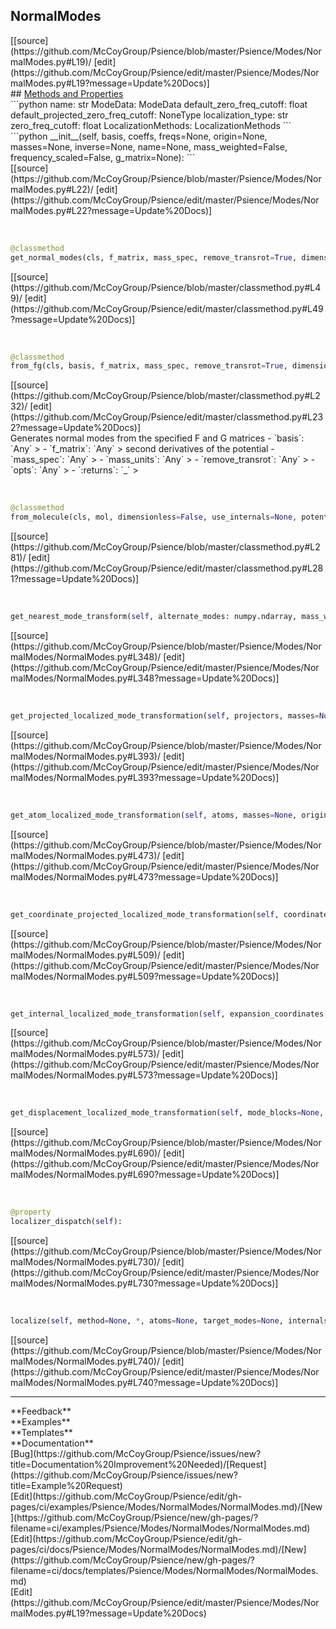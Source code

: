 ## <a id="Psience.Modes.NormalModes.NormalModes">NormalModes</a> 

<div class="docs-source-link" markdown="1">
[[source](https://github.com/McCoyGroup/Psience/blob/master/Psience/Modes/NormalModes.py#L19)/
[edit](https://github.com/McCoyGroup/Psience/edit/master/Psience/Modes/NormalModes.py#L19?message=Update%20Docs)]
</div>









<div class="collapsible-section">
 <div class="collapsible-section collapsible-section-header" markdown="1">
## <a class="collapse-link" data-toggle="collapse" href="#methods" markdown="1"> Methods and Properties</a> <a class="float-right" data-toggle="collapse" href="#methods"><i class="fa fa-chevron-down"></i></a>
 </div>
 <div class="collapsible-section collapsible-section-body collapse show" id="methods" markdown="1">
 ```python
name: str
ModeData: ModeData
default_zero_freq_cutoff: float
default_projected_zero_freq_cutoff: NoneType
localization_type: str
zero_freq_cutoff: float
LocalizationMethods: LocalizationMethods
```
<a id="Psience.Modes.NormalModes.NormalModes.__init__" class="docs-object-method">&nbsp;</a> 
```python
__init__(self, basis, coeffs, freqs=None, origin=None, masses=None, inverse=None, name=None, mass_weighted=False, frequency_scaled=False, g_matrix=None): 
```
<div class="docs-source-link" markdown="1">
[[source](https://github.com/McCoyGroup/Psience/blob/master/Psience/Modes/NormalModes.py#L22)/
[edit](https://github.com/McCoyGroup/Psience/edit/master/Psience/Modes/NormalModes.py#L22?message=Update%20Docs)]
</div>


<a id="Psience.Modes.NormalModes.NormalModes.get_normal_modes" class="docs-object-method">&nbsp;</a> 
```python
@classmethod
get_normal_modes(cls, f_matrix, mass_spec, remove_transrot=True, dimensionless=False, mass_weighted=None, zero_freq_cutoff=None, return_gmatrix=False, projector=None): 
```
<div class="docs-source-link" markdown="1">
[[source](https://github.com/McCoyGroup/Psience/blob/master/classmethod.py#L49)/
[edit](https://github.com/McCoyGroup/Psience/edit/master/classmethod.py#L49?message=Update%20Docs)]
</div>


<a id="Psience.Modes.NormalModes.NormalModes.from_fg" class="docs-object-method">&nbsp;</a> 
```python
@classmethod
from_fg(cls, basis, f_matrix, mass_spec, remove_transrot=True, dimensionless=False, zero_freq_cutoff=None, mass_weighted=None, origin=None, projector=None, **opts): 
```
<div class="docs-source-link" markdown="1">
[[source](https://github.com/McCoyGroup/Psience/blob/master/classmethod.py#L232)/
[edit](https://github.com/McCoyGroup/Psience/edit/master/classmethod.py#L232?message=Update%20Docs)]
</div>
Generates normal modes from the specified F and G matrices
  - `basis`: `Any`
    > 
  - `f_matrix`: `Any`
    > second derivatives of the potential
  - `mass_spec`: `Any`
    > 
  - `mass_units`: `Any`
    > 
  - `remove_transrot`: `Any`
    > 
  - `opts`: `Any`
    > 
  - `:returns`: `_`
    >


<a id="Psience.Modes.NormalModes.NormalModes.from_molecule" class="docs-object-method">&nbsp;</a> 
```python
@classmethod
from_molecule(cls, mol, dimensionless=False, use_internals=None, potential_derivatives=None, project_transrot=True, zero_freq_cutoff=None, masses=None, **opts): 
```
<div class="docs-source-link" markdown="1">
[[source](https://github.com/McCoyGroup/Psience/blob/master/classmethod.py#L281)/
[edit](https://github.com/McCoyGroup/Psience/edit/master/classmethod.py#L281?message=Update%20Docs)]
</div>


<a id="Psience.Modes.NormalModes.NormalModes.get_nearest_mode_transform" class="docs-object-method">&nbsp;</a> 
```python
get_nearest_mode_transform(self, alternate_modes: numpy.ndarray, mass_weighted=False, atoms=None, maximum_similarity=True, unitarize=True, masses=None): 
```
<div class="docs-source-link" markdown="1">
[[source](https://github.com/McCoyGroup/Psience/blob/master/Psience/Modes/NormalModes/NormalModes.py#L348)/
[edit](https://github.com/McCoyGroup/Psience/edit/master/Psience/Modes/NormalModes/NormalModes.py#L348?message=Update%20Docs)]
</div>


<a id="Psience.Modes.NormalModes.NormalModes.get_projected_localized_mode_transformation" class="docs-object-method">&nbsp;</a> 
```python
get_projected_localized_mode_transformation(self, projectors, masses=None, origin=None, localization_type=None, allow_mode_mixing=False, maximum_similarity=False, unitarize=True, zero_freq_cutoff=None): 
```
<div class="docs-source-link" markdown="1">
[[source](https://github.com/McCoyGroup/Psience/blob/master/Psience/Modes/NormalModes/NormalModes.py#L393)/
[edit](https://github.com/McCoyGroup/Psience/edit/master/Psience/Modes/NormalModes/NormalModes.py#L393?message=Update%20Docs)]
</div>


<a id="Psience.Modes.NormalModes.NormalModes.get_atom_localized_mode_transformation" class="docs-object-method">&nbsp;</a> 
```python
get_atom_localized_mode_transformation(self, atoms, masses=None, origin=None, localization_type='ned', allow_mode_mixing=False, maximum_similarity=False, unitarize=True, zero_freq_cutoff=None): 
```
<div class="docs-source-link" markdown="1">
[[source](https://github.com/McCoyGroup/Psience/blob/master/Psience/Modes/NormalModes/NormalModes.py#L473)/
[edit](https://github.com/McCoyGroup/Psience/edit/master/Psience/Modes/NormalModes/NormalModes.py#L473?message=Update%20Docs)]
</div>


<a id="Psience.Modes.NormalModes.NormalModes.get_coordinate_projected_localized_mode_transformation" class="docs-object-method">&nbsp;</a> 
```python
get_coordinate_projected_localized_mode_transformation(self, coordinate_constraints, atoms=None, masses=None, origin=None, localization_type='ned', allow_mode_mixing=False, maximum_similarity=False, orthogonal_projection=True, unitarize=True): 
```
<div class="docs-source-link" markdown="1">
[[source](https://github.com/McCoyGroup/Psience/blob/master/Psience/Modes/NormalModes/NormalModes.py#L509)/
[edit](https://github.com/McCoyGroup/Psience/edit/master/Psience/Modes/NormalModes/NormalModes.py#L509?message=Update%20Docs)]
</div>


<a id="Psience.Modes.NormalModes.NormalModes.get_internal_localized_mode_transformation" class="docs-object-method">&nbsp;</a> 
```python
get_internal_localized_mode_transformation(self, expansion_coordinates: 'Iterable[Iterable[int]|dict]', fixed_atoms=None, mass_weighted=False, project_transrot=True, atoms=None, maximum_similarity=False, orthogonal_projection=False, projection=False, allow_mode_mixing=False, unitarize=True, origin=None, masses=None, localization_type='ned'): 
```
<div class="docs-source-link" markdown="1">
[[source](https://github.com/McCoyGroup/Psience/blob/master/Psience/Modes/NormalModes/NormalModes.py#L573)/
[edit](https://github.com/McCoyGroup/Psience/edit/master/Psience/Modes/NormalModes/NormalModes.py#L573?message=Update%20Docs)]
</div>


<a id="Psience.Modes.NormalModes.NormalModes.get_displacement_localized_mode_transformation" class="docs-object-method">&nbsp;</a> 
```python
get_displacement_localized_mode_transformation(self, mode_blocks=None, atoms=None, mass_weighted=True, unitarize=True, **maximizer_opts): 
```
<div class="docs-source-link" markdown="1">
[[source](https://github.com/McCoyGroup/Psience/blob/master/Psience/Modes/NormalModes/NormalModes.py#L690)/
[edit](https://github.com/McCoyGroup/Psience/edit/master/Psience/Modes/NormalModes/NormalModes.py#L690?message=Update%20Docs)]
</div>


<a id="Psience.Modes.NormalModes.NormalModes.localizer_dispatch" class="docs-object-method">&nbsp;</a> 
```python
@property
localizer_dispatch(self): 
```
<div class="docs-source-link" markdown="1">
[[source](https://github.com/McCoyGroup/Psience/blob/master/Psience/Modes/NormalModes/NormalModes.py#L730)/
[edit](https://github.com/McCoyGroup/Psience/edit/master/Psience/Modes/NormalModes/NormalModes.py#L730?message=Update%20Docs)]
</div>


<a id="Psience.Modes.NormalModes.NormalModes.localize" class="docs-object-method">&nbsp;</a> 
```python
localize(self, method=None, *, atoms=None, target_modes=None, internals=None, mode_blocks=None, coordinate_constraints=None, reorthogonalize=None, unitarize=True, **opts): 
```
<div class="docs-source-link" markdown="1">
[[source](https://github.com/McCoyGroup/Psience/blob/master/Psience/Modes/NormalModes/NormalModes.py#L740)/
[edit](https://github.com/McCoyGroup/Psience/edit/master/Psience/Modes/NormalModes/NormalModes.py#L740?message=Update%20Docs)]
</div>
 </div>
</div>












---


<div markdown="1" class="text-secondary">
<div class="container">
  <div class="row">
   <div class="col" markdown="1">
**Feedback**   
</div>
   <div class="col" markdown="1">
**Examples**   
</div>
   <div class="col" markdown="1">
**Templates**   
</div>
   <div class="col" markdown="1">
**Documentation**   
</div>
   <div class="col" markdown="1">
   
</div>
   <div class="col" markdown="1">
   
</div>
   <div class="col" markdown="1">
   
</div>
</div>
  <div class="row">
   <div class="col" markdown="1">
[Bug](https://github.com/McCoyGroup/Psience/issues/new?title=Documentation%20Improvement%20Needed)/[Request](https://github.com/McCoyGroup/Psience/issues/new?title=Example%20Request)   
</div>
   <div class="col" markdown="1">
[Edit](https://github.com/McCoyGroup/Psience/edit/gh-pages/ci/examples/Psience/Modes/NormalModes/NormalModes.md)/[New](https://github.com/McCoyGroup/Psience/new/gh-pages/?filename=ci/examples/Psience/Modes/NormalModes/NormalModes.md)   
</div>
   <div class="col" markdown="1">
[Edit](https://github.com/McCoyGroup/Psience/edit/gh-pages/ci/docs/Psience/Modes/NormalModes/NormalModes.md)/[New](https://github.com/McCoyGroup/Psience/new/gh-pages/?filename=ci/docs/templates/Psience/Modes/NormalModes/NormalModes.md)   
</div>
   <div class="col" markdown="1">
[Edit](https://github.com/McCoyGroup/Psience/edit/master/Psience/Modes/NormalModes.py#L19?message=Update%20Docs)   
</div>
   <div class="col" markdown="1">
   
</div>
   <div class="col" markdown="1">
   
</div>
   <div class="col" markdown="1">
   
</div>
</div>
</div>
</div>